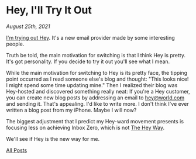 # Hey, I'll Try It Out

_August 25th, 2021_

[I'm trying out Hey][1]. It's a new email provider made by some interesting people.

Truth be told, the main motivation for switching is that I think Hey is pretty. It's got personality. If you decide to try it out you'll see what I mean.<!--end-of-excerpt-->

While the main motivation for switching to Hey is its pretty face, the tipping point occurred as I read someone else's blog and thought: "This looks nice! I might spend some time updating mine." Then I realized their blog was Hey-hosted and discovered something really neat: If you're a Hey customer, you can create new blog posts by addressing an email to hey@world.com and sending it. That's appealing. I'd like to write more. I don't think I've ever written a blog post from my iPhone. Maybe I will now?

The biggest adjustment that I predict my Hey-ward movement presents is focusing less on achieving Inbox Zero, which is not [The Hey Way][2].

We'll see if Hey is the new way for me.

[1]: https://www.hey.com/index.html
[2]: https://www.hey.com/the-hey-way/

[All Posts](/README.md)
